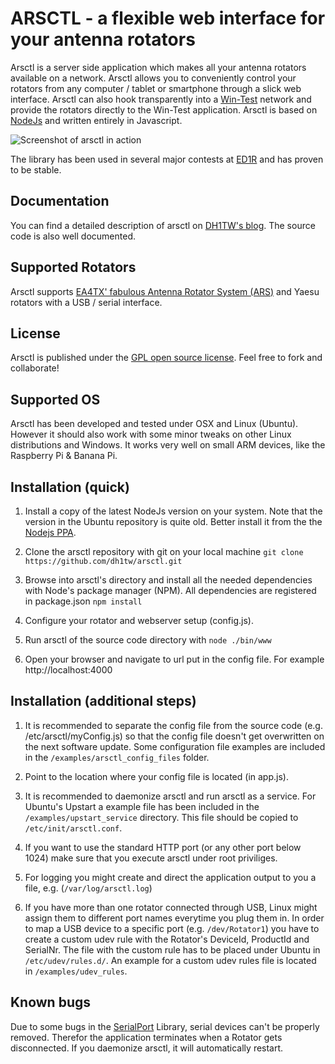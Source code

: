 # ARSCTL - a flexible web interface for your antenna rotators


Arsctl is a server side application which makes all your antenna rotators available on a network. Arsctl allows you to conveniently control your rotators from any computer / tablet or smartphone through a slick web interface. Arsctl can also hook transparently into a [Win-Test](http://www.win-test.com) network and provide the rotators directly to the Win-Test application. Arsctl is based on [NodeJs](https://nodejs.org/) and written entirely in Javascript.

![Screenshot of arsctl in action](http://www.dh1tw.de/wp-content/uploads/2015/01/Screen-Shot-2014-11-13-at-02.06.42.png)

The library has been used in several major contests at [ED1R](http://www.ed1r.com) and has proven to be stable.

## Documentation
You can find a detailed description of arsctl on [DH1TW's blog](http://www.dh1tw.de/network-accessible-rotators). The source code is also well documented.

## Supported Rotators
Arsctl supports [EA4TX' fabulous Antenna Rotator System (ARS)](http://www.ea4tx.com) and Yaesu rotators with a USB / serial interface.


## License
Arsctl is published under the [GPL open source license](https://github.com/dh1tw/arsctl/blob/master/gpl.md). Feel free to fork and collaborate!

## Supported OS
Arsctl has been developed and tested under OSX and Linux (Ubuntu). However it should also work with some minor tweaks on other Linux distributions and Windows. It works very well on small ARM devices, like the Raspberry Pi & Banana Pi.

## Installation (quick)

1. Install a copy of the latest NodeJs version on your system. Note that the version in the Ubuntu repository is quite old. Better install it from the the [Nodejs PPA](https://github.com/joyent/node/wiki/installing-node.js-via-package-manager).

2. Clone the arsctl repository with git on your local machine 
    `git clone https://github.com/dh1tw/arsctl.git`

3. Browse into arsctl's directory and install all the needed dependencies with Node's package manager (NPM). All dependencies are registered in package.json
    `npm install`

4. Configure your rotator and webserver setup (config.js).

5. Run arsctl of the source code directory with 
    `node ./bin/www`
    
6. Open your browser and navigate to url put in the config file. For example
    http://localhost:4000

## Installation (additional steps)

1. It is recommended to separate the config file from the source code (e.g. /etc/arsctl/myConfig.js) so that the config file doesn't get overwritten on the next software update. Some configuration file examples are included in the `/examples/arsctl_config_files` folder.

2. Point to the location where your config file is located (in app.js).

3. It is recommended to daemonize arsctl and run arsctl as a service. For Ubuntu's Upstart a example file has been included in the `/examples/upstart_service` directory. This file should be copied to `/etc/init/arsctl.conf`.

4. If you want to use the standard HTTP port (or any other port below 1024) make sure that you execute arsctl under root priviliges.

5. For logging you might create and direct the application output to you a file, e.g. (`/var/log/arsctl.log`)

6. If you have more than one rotator connected through USB, Linux might assign them to different port names everytime you plug them in. In order to map a USB device to a specific port (e.g. `/dev/Rotator1`) you have to create a custom udev rule with the Rotator's DeviceId, ProductId and SerialNr. The file with the custom rule has to be placed under Ubuntu in `/etc/udev/rules.d/`. An example for a custom udev rules file is located in `/examples/udev_rules`.

## Known bugs

Due to some bugs in the [SerialPort](https://github.com/voodootikigod/node-serialport) Library, serial devices can't be  properly removed. Therefor the application terminates when a Rotator gets disconnected. If you daemonize arsctl, it will automatically restart.
